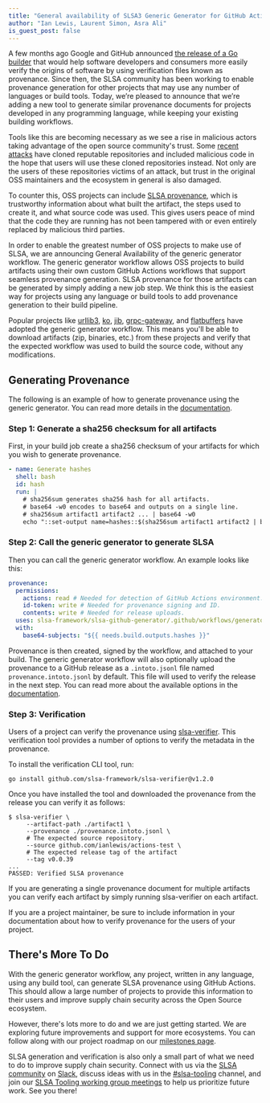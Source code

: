 ```yaml
---
title: "General availability of SLSA3 Generic Generator for GitHub Actions"
author: "Ian Lewis, Laurent Simon, Asra Ali"
is_guest_post: false
---
```


A few months ago Google and GitHub announced [the release of a Go builder](https://slsa.dev/blog/2022/06/slsa-github-workflows) that would help software developers and consumers more easily verify the origins of software by using verification files known as provenance. Since then, the SLSA community has been working to enable provenance generation for other projects that may use any number of languages or build tools. Today, we’re pleased to announce that we’re adding a new tool to generate similar provenance documents for projects developed in any programming language, while keeping your existing building workflows.

Tools like this are becoming necessary as we see a rise in malicious actors taking advantage of the open source community's trust. Some [recent attacks](https://www.bleepingcomputer.com/news/security/35-000-code-repos-not-hacked-but-clones-flood-github-to-serve-malware/) have cloned reputable repositories and included malicious code in the hope that users will use these cloned repositories instead. Not only are the users of these repositories victims of an attack, but trust in the original OSS maintainers and the ecosystem in general is also damaged.

To counter this, OSS projects can include [SLSA provenance](https://slsa.dev/provenance/v0.2), which is trustworthy information about what built the artifact, the steps used to create it, and what source code was used. This gives users peace of mind that the code they are running has not been tampered with or even entirely replaced by malicious third parties.

In order to enable the greatest number of OSS projects to make use of SLSA, we are announcing General Availability of the generic generator workflow. The generic generator workflow allows OSS projects to build artifacts using their own custom GitHub Actions workflows that support seamless provenance generation. SLSA provenance for those artifacts can be generated by simply adding a new job step. We think this is the easiest way for projects using any language or build tools to add provenance generation to their build pipeline.

Popular projects like [urllib3](https://github.com/urllib3/urllib3), [ko](http://github.com/google/ko), [jib](https://github.com/GoogleContainerTools/jib), [grpc-gateway](https://github.com/grpc-ecosystem/grpc-gateway), and [flatbuffers](https://github.com/google/flatbuffers) have adopted the generic generator workflow. This means you'll be able to download artifacts (zip, binaries, etc.) from these projects and verify that the expected workflow was used to build the source code, without any modifications.

## Generating Provenance

The following is an example of how to generate provenance using the generic generator. You can read more details in the [documentation](https://github.com/slsa-framework/slsa-github-generator/tree/main/internal/builders/generic).

### Step 1: Generate a sha256 checksum for all artifacts

First, in your build job create a sha256 checksum of your artifacts for which you wish to generate provenance.

```yaml
- name: Generate hashes
  shell: bash
  id: hash
  run: |
    # sha256sum generates sha256 hash for all artifacts.
    # base64 -w0 encodes to base64 and outputs on a single line.
    # sha256sum artifact1 artifact2 ... | base64 -w0
    echo "::set-output name=hashes::$(sha256sum artifact1 artifact2 | base64 -w0)"
```

### Step 2: Call the generic generator to generate SLSA

Then you can call the generic generator workflow. An example looks like this:

```yaml
provenance:
  permissions:
    actions: read # Needed for detection of GitHub Actions environment.
    id-token: write # Needed for provenance signing and ID.
    contents: write # Needed for release uploads.
  uses: slsa-framework/slsa-github-generator/.github/workflows/generator_generic_slsa3.yml@v1.2.0
  with:
    base64-subjects: "${{ needs.build.outputs.hashes }}"
```

Provenance is then created, signed by the workflow, and attached to your build. The generic generator workflow will also optionally upload the provenance to a GitHub release as a `.intoto.jsonl` file named `provenance.intoto.jsonl` by default. This file will used to verify the release in the next step. You can read more about the available options in the [documentation](https://github.com/slsa-framework/slsa-github-generator/tree/main/internal/builders/generic).

### Step 3: Verification

Users of a project can verify the provenance using [slsa-verifier](https://github.com/slsa-framework/slsa-verifier). This verification tool provides a number of options to verify the metadata in the provenance.

To install the verification CLI tool, run:

```shell
go install github.com/slsa-framework/slsa-verifier@v1.2.0
```

Once you have installed the tool and downloaded the provenance from the release you can verify it as follows:

```shell
$ slsa-verifier \
     --artifact-path ./artifact1 \
     --provenance ./provenance.intoto.jsonl \
     # The expected source repository.
     --source github.com/ianlewis/actions-test \
     # The expected release tag of the artifact
     --tag v0.0.39
...
PASSED: Verified SLSA provenance
```

If you are generating a single provenance document for multiple artifacts you can verify each artifact by simply running slsa-verifier on each artifact.

If you are a project maintainer, be sure to include information in your documentation about how to verify provenance for the users of your project.

## There's More To Do

With the generic generator workflow, any project, written in any language, using any build tool, can generate SLSA provenance using GitHub Actions. This should allow a large number of projects to provide this information to their users and improve supply chain security across the Open Source ecosystem.

However, there's lots more to do and we are just getting started. We are exploring future improvements and support for more ecosystems. You can follow along with our project roadmap on our [milestones page](https://github.com/slsa-framework/slsa-github-generator/milestones).

SLSA generation and verification is also only a small part of what we need to do to improve supply chain security. Connect with us via the [SLSA community](https://slsa.dev/community) on [Slack](https://openssf.slack.com/archives/C029E4N3DPF), discuss ideas with us in the [#slsa-tooling](https://openssf.slack.com/archives/C03PDLFET5W) channel, and join our [SLSA Tooling working group meetings](https://docs.google.com/document/d/15Xp8-0Ff_BPg_LMKr1RIKtwAavXGdrgb1BoX4Cl2bE4/edit) to help us prioritize future work. See you there!

